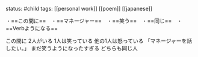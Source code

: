 status: #child 
tags: [[personal work]] [[poem]] [[japanese]]

・==この間に==　・==マネージャー==　・==笑う==　・==同じ==　・==Verbようになる==

この間に
2人がいる
1人は笑っている
他の1人は怒っている
「マネージャーを話したい。」
まだ笑うようになったすぎる
どちらも同じ人
